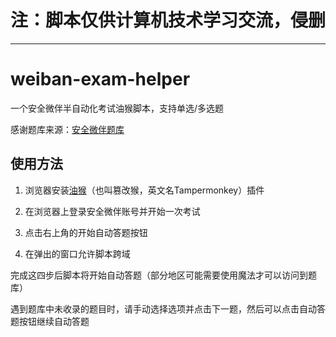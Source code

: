 # 注：脚本仅供计算机技术学习交流，侵删
---

# weiban-exam-helper

一个安全微伴半自动化考试油猴脚本，支持单选/多选题

感谢题库来源：[安全微伴题库](https://github.com/pooneyy/WeibanQuestionsBank)

## 使用方法

1. 浏览器安装[油猴](https://chromewebstore.google.com/detail/tampermonkey/dhdgffkkebhmkfjojejmpbldmpobfkfo)（也叫篡改猴，英文名Tampermonkey）插件

2. 在浏览器上登录安全微伴账号并开始一次考试

3. 点击右上角的开始自动答题按钮

4. 在弹出的窗口允许脚本跨域

完成这四步后脚本将开始自动答题（部分地区可能需要使用魔法才可以访问到题库）

遇到题库中未收录的题目时，请手动选择选项并点击下一题，然后可以点击自动答题按钮继续自动答题
